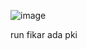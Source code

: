 ![image](https://github.com/user-attachments/assets/a02df3cc-67b5-418c-9592-98f7539cb213)


run fikar ada pki
